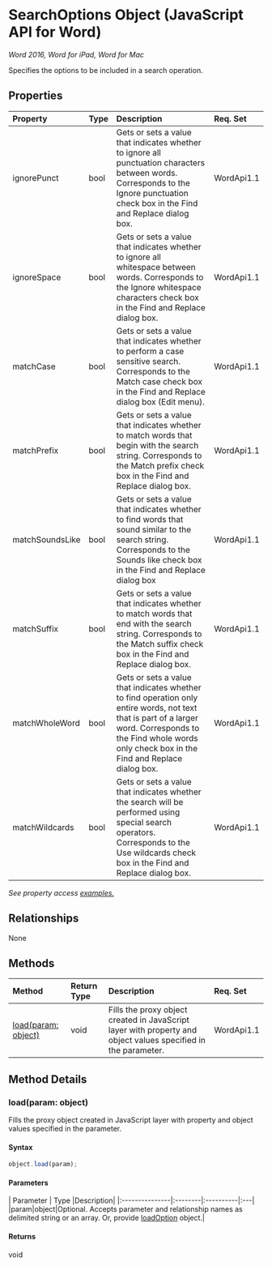 # SearchOptions Object (JavaScript API for Word)

_Word 2016, Word for iPad, Word for Mac_

Specifies the options to be included in a search operation.

## Properties

| Property	   | Type	|Description| Req. Set|
|:---------------|:--------|:----------|:----|
|ignorePunct|bool|Gets or sets a value that indicates whether to ignore all punctuation characters between words. Corresponds to the Ignore punctuation check box in the Find and Replace dialog box.|WordApi1.1||
|ignoreSpace|bool|Gets or sets a value that indicates whether to ignore all whitespace between words. Corresponds to the Ignore whitespace characters check box in the Find and Replace dialog box.|WordApi1.1||
|matchCase|bool|Gets or sets a value that indicates whether to perform a case sensitive search. Corresponds to the Match case check box in the Find and Replace dialog box (Edit menu).|WordApi1.1||
|matchPrefix|bool|Gets or sets a value that indicates whether to match words that begin with the search string. Corresponds to the Match prefix check box in the Find and Replace dialog box.|WordApi1.1||
|matchSoundsLike|bool|Gets or sets a value that indicates whether to find words that sound similar to the search string. Corresponds to the Sounds like check box in the Find and Replace dialog box|WordApi1.1||
|matchSuffix|bool|Gets or sets a value that indicates whether to match words that end with the search string. Corresponds to the Match suffix check box in the Find and Replace dialog box.|WordApi1.1||
|matchWholeWord|bool|Gets or sets a value that indicates whether to find operation only entire words, not text that is part of a larger word. Corresponds to the Find whole words only check box in the Find and Replace dialog box.|WordApi1.1||
|matchWildcards|bool|Gets or sets a value that indicates whether the search will be performed using special search operators. Corresponds to the Use wildcards check box in the Find and Replace dialog box.|WordApi1.1||

_See property access [examples.](#property-access-examples)_

## Relationships
None


## Methods

| Method		   | Return Type	|Description| Req. Set|
|:---------------|:--------|:----------|:----|
|[load(param: object)](#loadparam-object)|void|Fills the proxy object created in JavaScript layer with property and object values specified in the parameter.|WordApi1.1|

## Method Details


### load(param: object)
Fills the proxy object created in JavaScript layer with property and object values specified in the parameter.

#### Syntax
```js
object.load(param);
```

#### Parameters
| Parameter	   | Type	|Description|
|:---------------|:--------|:----------|:---|
|param|object|Optional. Accepts parameter and relationship names as delimited string or an array. Or, provide [loadOption](loadoption.md) object.|

#### Returns
void
